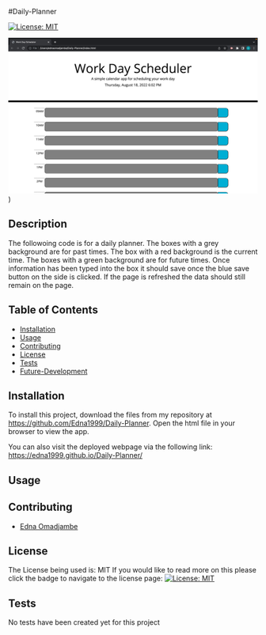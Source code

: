 #Daily-Planner

 [![License: MIT](https://img.shields.io/badge/License-MIT-yellow.svg)](https://opensource.org/licenses/MIT)


![Screenshot of Daily Planner](./image/Screen%20Shot%202022-08-18%20at%206.14.05%20PM.png))

## Description

The followoing code is for a daily planner.
The boxes with a grey background are for past times.
The box with a red background is the current time.
The boxes with a green background are for future times.
Once information has been typed into the box it should save once the blue save button on the side is clicked.
If the page is refreshed the data should still remain on the page.
 
  ## Table of Contents

  - [Installation](#installation)
  - [Usage](#usage)
  - [Contributing](#contributing)
  - [License](#license)
  - [Tests](#tests)
  - [Future-Development](#future-development)

  ## Installation

  To install this project, download the files from my repository at https://github.com/Edna1999/Daily-Planner. Open the html file in your browser to view the app.

  You can also visit the deployed webpage via the following link: https://edna1999.github.io/Daily-Planner/
  
  ## Usage


  ## Contributing

  - [Edna Omadjambe](https://github.com/Edna1999)


  ## License
  The License being used is: MIT
  If you would like to read more on this please click the badge to navigate to the license page: 
  [![License: MIT](https://img.shields.io/badge/License-MIT-yellow.svg)](https://opensource.org/licenses/MIT)

  ## Tests

  No tests have been created yet for this project
